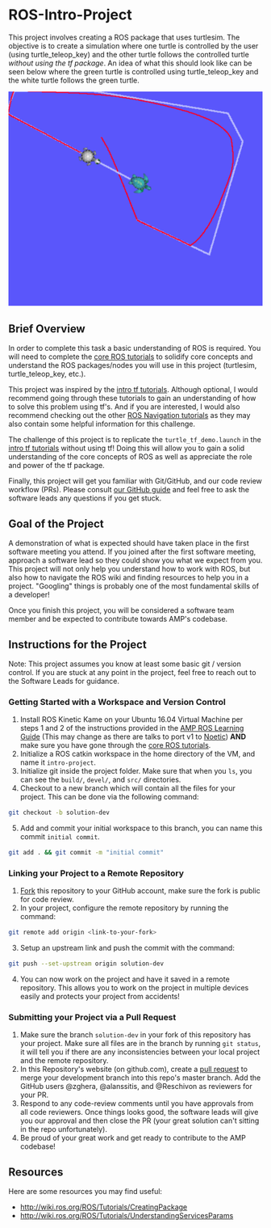 # ROS-Intro-Project

This project involves creating a ROS package that uses turtlesim. The objective is to create a simulation where one turtle is controlled by the user (using turtle_teleop_key) and the other turtle follows the controlled turtle *without using the tf package*. An idea of what this should look like can be seen below where the green turtle is controlled using turtle_teleop_key and the white turtle follows the green turtle.

![Turtle Following Example](/media/turtle_follow.png)

## Brief Overview
In order to complete this task a basic understanding of ROS is required. You will need to complete the [core ROS tutorials](http://wiki.ros.org/ROS/Tutorials) to solidify core concepts and understand the ROS packages/nodes you will use in this project (turtlesim, turtle_teleop_key, etc.). 

This project was inspired by the [intro tf tutorials](http://wiki.ros.org/tf/Tutorials). Although optional, I would recommend going through these tutorials to gain an understanding of how to solve this problem using tf's. And if you are interested, I would also recommend checking out the other [ROS Navigation tutorials](http://wiki.ros.org/navigation/Tutorials) as they may also contain some helpful information for this challenge.

The challenge of this project is to replicate the `turtle_tf_demo.launch` in the [intro tf tutorials](http://wiki.ros.org/tf/Tutorials) without using tf! Doing this will allow you to gain a solid understanding of the core concepts of ROS as well as appreciate the role and power of the tf package.

Finally, this project will get you familiar with Git/GitHub, and our code review workflow (PRs). Please consult [our GitHub guide](https://docs.google.com/document/d/1lt0BorKFiq0WkigpkvPjANQa4m6CsIo9VEz6uAMz1ZQ/edit?usp=sharing) and feel free to ask the software leads any questions if you get stuck.

## Goal of the Project

A demonstration of what is expected should have taken place in the first software meeting you attend. If you joined after the first software meeting, approach a software lead so they could show you what we expect from you. This project will not only help you understand how to work with ROS, but also how to navigate the ROS wiki and finding resources to help you in a project. "Googling" things is probably one of the most fundamental skills of a developer!

Once you finish this project, you will be considered a software team member and be expected to contribute towards AMP's codebase.

## Instructions for the Project
Note: This project assumes you know at least some basic git / version control. If you are stuck at any point in the project, feel free to reach out to the Software Leads for guidance.

### Getting Started with a Workspace and Version Control
1. Install ROS Kinetic Kame on your Ubuntu 16.04 Virtual Machine per steps 1 and 2 of the instructions provided in the [AMP ROS Learning Guide](https://docs.google.com/document/d/1TD68GuHSs1Ub-vxHttd87Ktm60BSqcbSFBRRalwmUzU/edit?usp=sharing) (This may change as there are talks to port v1 to [Noetic](http://wiki.ros.org/noetic)) **AND** make sure you have gone through the [core ROS tutorials](http://wiki.ros.org/ROS/Tutorials).
2. Initialize a ROS catkin workspace in the home directory of the VM, and name it `intro-project`.
3. Initialize git inside the project folder. Make sure that when you `ls`, you can see the `build/`, `devel/`, and `src/` directories.
4. Checkout to a new branch which will contain all the files for your project. This can be done via the following command: 
```bash
git checkout -b solution-dev
``` 
5. Add and commit your initial workspace to this branch, you can name this commit `initial commit`.
```bash
git add . && git commit -m "initial commit"
```

### Linking your Project to a Remote Repository
1. [Fork](https://docs.github.com/en/get-started/quickstart/fork-a-repo) this repository to your GitHub account, make sure the fork is public for code review.
2. In your project, configure the remote repository by running the command:
```bash
git remote add origin <link-to-your-fork>
```
3. Setup an upstream link and push the commit with the command:
```bash
git push --set-upstream origin solution-dev
```
4. You can now work on the project and have it saved in a remote repository. This allows you to work on the project in multiple devices easily and protects your project from accidents!

### Submitting your Project via a Pull Request
1. Make sure the branch `solution-dev` in your fork of this repository has your project. Make sure all files are in the branch by running `git status`, it will tell you if there are any inconsistencies between your local project and the remote repository.
2. In this Repository's website (on github.com), create a [pull request](https://docs.github.com/en/pull-requests/collaborating-with-pull-requests/proposing-changes-to-your-work-with-pull-requests/about-pull-requests) to merge your development branch into this repo's master branch. Add the GitHub users @zghera, @alanssitis, and @Reschivon as reviewers for your PR.
3. Respond to any code-review comments until you have approvals from all code reviewers. Once things looks good, the software leads will give you our approval and then close the PR (your great solution can't sitting in the repo unfortunately).
4. Be proud of your great work and get ready to contribute to the AMP codebase!

## Resources
Here are some resources you may find useful:
* http://wiki.ros.org/ROS/Tutorials/CreatingPackage
* http://wiki.ros.org/ROS/Tutorials/UnderstandingServicesParams
